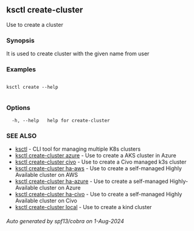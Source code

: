 ## ksctl create-cluster

Use to create a cluster

### Synopsis

It is used to create cluster with the given name from user

### Examples

```

ksctl create --help
	
```

### Options

```
  -h, --help   help for create-cluster
```

### SEE ALSO

* [ksctl](ksctl.md)	 - CLI tool for managing multiple K8s clusters
* [ksctl create-cluster azure](ksctl_create-cluster_azure.md)	 - Use to create a AKS cluster in Azure
* [ksctl create-cluster civo](ksctl_create-cluster_civo.md)	 - Use to create a Civo managed k3s cluster
* [ksctl create-cluster ha-aws](ksctl_create-cluster_ha-aws.md)	 - Use to create a self-managed Highly Available cluster on AWS
* [ksctl create-cluster ha-azure](ksctl_create-cluster_ha-azure.md)	 - Use to create a self-managed Highly-Available cluster on Azure
* [ksctl create-cluster ha-civo](ksctl_create-cluster_ha-civo.md)	 - Use to create a self-managed Highly Available cluster on Civo
* [ksctl create-cluster local](ksctl_create-cluster_local.md)	 - Use to create a kind cluster

###### Auto generated by spf13/cobra on 1-Aug-2024
